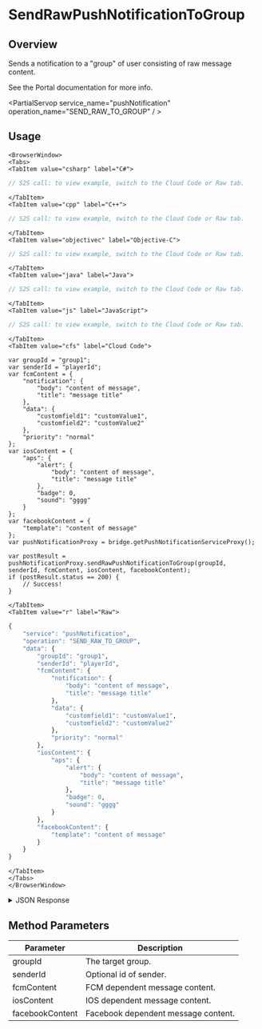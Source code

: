 # SendRawPushNotificationToGroup
## Overview
Sends a notification to a "group" of user consisting of raw message content.

See the Portal documentation for more info.

<PartialServop service_name="pushNotification" operation_name="SEND_RAW_TO_GROUP" / >

## Usage

```mdx-code-block
<BrowserWindow>
<Tabs>
<TabItem value="csharp" label="C#">
```

```csharp
// S2S call: to view example, switch to the Cloud Code or Raw tab.
```

```mdx-code-block
</TabItem>
<TabItem value="cpp" label="C++">
```

```cpp
// S2S call: to view example, switch to the Cloud Code or Raw tab.
```

```mdx-code-block
</TabItem>
<TabItem value="objectivec" label="Objective-C">
```

```objectivec
// S2S call: to view example, switch to the Cloud Code or Raw tab.
```

```mdx-code-block
</TabItem>
<TabItem value="java" label="Java">
```

```java
// S2S call: to view example, switch to the Cloud Code or Raw tab.
```

```mdx-code-block
</TabItem>
<TabItem value="js" label="JavaScript">
```

```javascript
// S2S call: to view example, switch to the Cloud Code or Raw tab.
```

```mdx-code-block
</TabItem>
<TabItem value="cfs" label="Cloud Code">
```

```cfscript
var groupId = "group1";
var senderId = "playerId";
var fcmContent = {
	"notification": {
		"body": "content of message",
		"title": "message title"
	},
	"data": {
		"customfield1": "customValue1",
		"customfield2": "customValue2"
	},
	"priority": "normal"
};
var iosContent = {
	"aps": {
		"alert": {
			"body": "content of message",
			"title": "message title"
		},
		"badge": 0,
		"sound": "gggg"
	}
};
var facebookContent = {
	"template": "content of message"
};
var pushNotificationProxy = bridge.getPushNotificationServiceProxy();

var postResult = pushNotificationProxy.sendRawPushNotificationToGroup(groupId, senderId, fcmContent, iosContent, facebookContent);
if (postResult.status == 200) {
    // Success!
}
```

```mdx-code-block
</TabItem>
<TabItem value="r" label="Raw">
```

```r
{
	"service": "pushNotification",
	"operation": "SEND_RAW_TO_GROUP",
	"data": {
		"groupId": "group1",
		"senderId": "playerId",
		"fcmContent": {
			"notification": {
				"body": "content of message",
				"title": "message title"
			},
			"data": {
				"customfield1": "customValue1",
				"customfield2": "customValue2"
			},
			"priority": "normal"
		},
		"iosContent": {
			"aps": {
				"alert": {
					"body": "content of message",
					"title": "message title"
				},
				"badge": 0,
				"sound": "gggg"
			}
		},
		"facebookContent": {
			"template": "content of message"
		}
	}
}
```

```mdx-code-block
</TabItem>
</Tabs>
</BrowserWindow>
```

<details>
<summary>JSON Response</summary>

```json
{
    "packetId": 1,
    "messageResponses": [
        {
            "status": 200,
            "data": null
        }
    ]
}
```
</details>

## Method Parameters
Parameter | Description
--------- | -----------
groupId | The target group. 
senderId | Optional id of sender. 
fcmContent | FCM dependent message content. 
iosContent | IOS dependent message content. 
facebookContent | Facebook dependent message content. 


